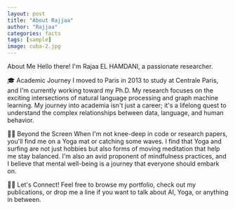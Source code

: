 ```yaml
---
layout: post
title: "About Rajjaa"
author: "Rajjaa"
categories: facts
tags: [sample]
image: cuba-2.jpg
---
```


About Me
Hello there! I'm Rajaa EL HAMDANI, a passionate researcher.

🎓 Academic Journey
I moved to Paris in 2013 to study at Centrale Paris, and I'm currently working toward my Ph.D. My research focuses on the exciting intersections of natural language processing and graph machine learning. My journey into academia isn't just a career; it's a lifelong quest to understand the complex relationships between data, language, and human behavior.

🧘‍♀️ Beyond the Screen
When I'm not knee-deep in code or research papers, you'll find me on a Yoga mat or catching some waves. I find that Yoga and surfing are not just hobbies but also forms of moving meditation that help me stay balanced. I'm also an avid proponent of mindfulness practices, and I believe that mental well-being is a journey that everyone should embark on.

👩‍💻 Let's Connect!
Feel free to browse my portfolio, check out my publications, or drop me a line if you want to talk about AI, Yoga, or anything in between.